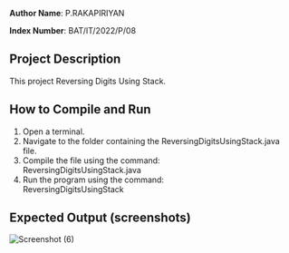 **Author Name**: P.RAKAPIRIYAN 

**Index Number**: BAT/IT/2022/P/08 

## Project Description
This project Reversing Digits Using Stack.

## How to Compile and Run
1. Open a terminal.
2. Navigate to the folder containing the ReversingDigitsUsingStack.java file.
3. Compile the file using the command:  
   ReversingDigitsUsingStack.java
4. Run the program using the command:  
   ReversingDigitsUsingStack
   


## Expected Output (screenshots)
![Screenshot (6)](https://github.com/user-attachments/assets/c0bf9ec0-7a42-4b11-9bae-11a8a4e478fd)

